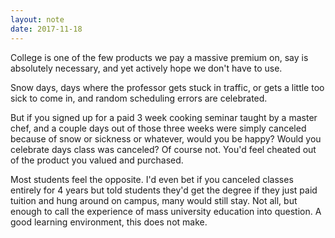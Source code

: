 ```yaml
---
layout: note
date: 2017-11-18
---
```


College is one of the few products we pay a massive premium on, say is absolutely necessary, and yet actively hope we don't have to use.

Snow days, days where the professor gets stuck in traffic, or gets a little too sick to come in, and random scheduling errors are celebrated.

But if you signed up for a paid 3 week cooking seminar taught by a master chef, and a couple days out of those three weeks were simply canceled because of snow or sickness or whatever, would you be happy? Would you celebrate days class was canceled? 
Of course not. You'd feel cheated out of the product you valued and purchased.

Most students feel the opposite. I'd even bet if you canceled classes entirely for 4 years but told students they'd get the degree if they just paid tuition and hung around on campus, many would still stay. Not all, but enough to call the experience of mass university education into question.
A good learning environment, this does not make.

